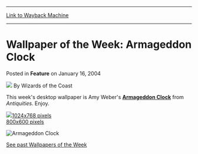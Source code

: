 
---
[Link to Wayback Machine](https://web.archive.org/web/20211024185559/https://magic.wizards.com/en/articles/archive/feature/wallpaper-week-armageddon-clock-2004-01-16)

[_metadata_:author]:- "Wizards of the Coast"
[_metadata_:description]:- "This week's desktop wallpaper is Amy Weber's Armageddon Clock from Antiquities. Enjoy. 1024x768 pixels 800x600 pixels See past Wallpapers of the Week"
[_metadata_:generator]:- "Drupal 7 (http://drupal.org)"
[_metadata_:node]:- "606341"
[_metadata_:publish_date]:- "2004-01-16"
[_metadata_:source]:- "div-main-content"
[_metadata_:title]:- "Wallpaper of the Week: Armageddon Clock"
[_metadata_:wayback_capture_timestamp]:- "2021-10-24 18:55:59"
[_metadata_:wayback_raw_url]:- "https://web.archive.org/web/20211024185559id_/https://magic.wizards.com/en/articles/archive/feature/wallpaper-week-armageddon-clock-2004-01-16"
[_metadata_:wayback_url]:- "https://magic.wizards.com/en/articles/archive/feature/wallpaper-week-armageddon-clock-2004-01-16"
---


Wallpaper of the Week: Armageddon Clock
=======================================



 Posted in **Feature**
 on January 16, 2004 






![](https://media.magic.wizards.com/styles/auth_small/public/images/person/wizards_author.jpg)
By Wizards of the Coast












This week's desktop wallpaper is Amy Weber's **[Armageddon Clock](https://gatherer.wizards.com/Pages/Card/Details.aspx?name=Armageddon+Clock)** from *Antiquities*. Enjoy.




![](https://media.wizards.com/legacy/global/images/mtgcom_arcana_483_pic1_en.jpg)[1024x768 pixels](http://archive.wizards.com/Magic/Magazine/Article.aspx?x=magic/images/mtgcom/arcana300/Wallpaper_ArmageddonClock_1024x768.jpg)  
[800x600 pixels](http://archive.wizards.com/Magic/Magazine/Article.aspx?x=magic/images/mtgcom/arcana300/Wallpaper_ArmageddonClock_800x600.jpg)




![Armageddon Clock](http://gatherer.wizards.com/Handlers/Image.ashx?type=card&name=Armageddon+Clock)

[See past Wallpapers of the Week](http://archive.wizards.com/default.asp?x=mtgcom/wpotwarchive)








